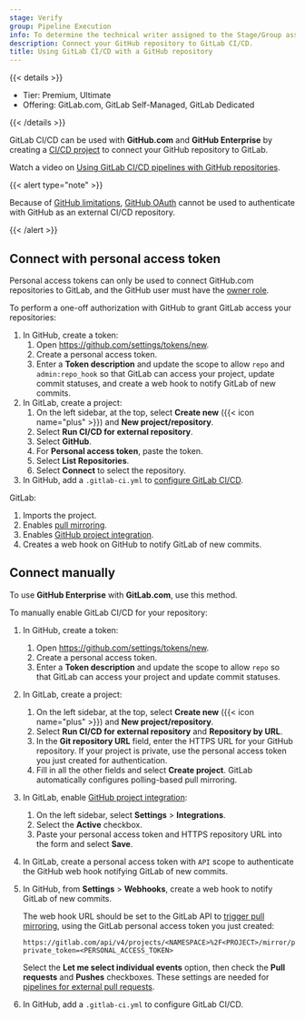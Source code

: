 ```yaml
---
stage: Verify
group: Pipeline Execution
info: To determine the technical writer assigned to the Stage/Group associated with this page, see https://handbook.gitlab.com/handbook/product/ux/technical-writing/#assignments
description: Connect your GitHub repository to GitLab CI/CD.
title: Using GitLab CI/CD with a GitHub repository
---
```


{{< details >}}

- Tier: Premium, Ultimate
- Offering: GitLab.com, GitLab Self-Managed, GitLab Dedicated

{{< /details >}}

GitLab CI/CD can be used with **GitHub.com** and **GitHub Enterprise** by
creating a [CI/CD project](_index.md) to connect your GitHub repository to
GitLab.

<i class="fa fa-youtube-play youtube" aria-hidden="true"></i>
Watch a video on [Using GitLab CI/CD pipelines with GitHub repositories](https://www.youtube.com/watch?v=qgl3F2j-1cI).

{{< alert type="note" >}}

Because of [GitHub limitations](https://gitlab.com/gitlab-org/gitlab/-/issues/9147),
[GitHub OAuth](../../integration/github.md#enable-github-oauth-in-gitlab)
cannot be used to authenticate with GitHub as an external CI/CD repository.

{{< /alert >}}

## Connect with personal access token

Personal access tokens can only be used to connect GitHub.com
repositories to GitLab, and the GitHub user must have the [owner role](https://docs.github.com/en/get-started/learning-about-github/access-permissions-on-github).

To perform a one-off authorization with GitHub to grant GitLab access your
repositories:

1. In GitHub, create a token:
   1. Open <https://github.com/settings/tokens/new>.
   1. Create a personal access token.
   1. Enter a **Token description** and update the scope to allow
      `repo` and `admin:repo_hook` so that GitLab can access your project,
      update commit statuses, and create a web hook to notify GitLab of new commits.
1. In GitLab, create a project:
   1. On the left sidebar, at the top, select **Create new** ({{< icon name="plus" >}}) and **New project/repository**.
   1. Select **Run CI/CD for external repository**.
   1. Select **GitHub**.
   1. For **Personal access token**, paste the token.
   1. Select **List Repositories**.
   1. Select **Connect** to select the repository.
1. In GitHub, add a `.gitlab-ci.yml` to [configure GitLab CI/CD](../quick_start/_index.md).

GitLab:

1. Imports the project.
1. Enables [pull mirroring](../../user/project/repository/mirror/pull.md).
1. Enables [GitHub project integration](../../user/project/integrations/github.md).
1. Creates a web hook on GitHub to notify GitLab of new commits.

## Connect manually

To use **GitHub Enterprise** with **GitLab.com**, use this method.

To manually enable GitLab CI/CD for your repository:

1. In GitHub, create a token:
   1. Open <https://github.com/settings/tokens/new>.
   1. Create a personal access token.
   1. Enter a **Token description** and update the scope to allow
      `repo` so that GitLab can access your project and update commit statuses.
1. In GitLab, create a project:
   1. On the left sidebar, at the top, select **Create new** ({{< icon name="plus" >}}) and **New project/repository**.
   1. Select **Run CI/CD for external repository** and **Repository by URL**.
   1. In the **Git repository URL** field, enter the HTTPS URL for your GitHub repository.
      If your project is private, use the personal access token you just created for authentication.
   1. Fill in all the other fields and select **Create project**.
      GitLab automatically configures polling-based pull mirroring.
1. In GitLab, enable [GitHub project integration](../../user/project/integrations/github.md):
   1. On the left sidebar, select **Settings** > **Integrations**.
   1. Select the **Active** checkbox.
   1. Paste your personal access token and HTTPS repository URL into the form and select **Save**.
1. In GitLab, create a personal access token with `API` scope to
   authenticate the GitHub web hook notifying GitLab of new commits.
1. In GitHub, from **Settings** > **Webhooks**, create a web hook to notify GitLab of
   new commits.

   The web hook URL should be set to the GitLab API to
   [trigger pull mirroring](../../api/project_pull_mirroring.md#start-the-pull-mirroring-process-for-a-project),
   using the GitLab personal access token you just created:

   ```plaintext
   https://gitlab.com/api/v4/projects/<NAMESPACE>%2F<PROJECT>/mirror/pull?private_token=<PERSONAL_ACCESS_TOKEN>
   ```

   Select the **Let me select individual events** option, then check the **Pull requests** and **Pushes** checkboxes. These settings are needed for [pipelines for external pull requests](_index.md#pipelines-for-external-pull-requests).

1. In GitHub, add a `.gitlab-ci.yml` to configure GitLab CI/CD.

